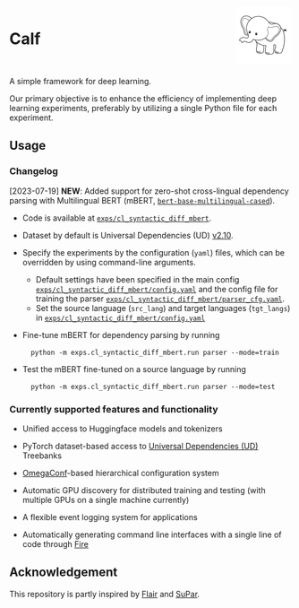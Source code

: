 

<img src=docs/calf_logo.jpg align="right" width="100" height="100"/>

# Calf

<br clear="left"/>

A simple framework for deep learning.

Our primary objective is to enhance the efficiency of implementing deep learning experiments, preferably by utilizing a single Python file for each experiment.


## Usage

### Changelog

[2023-07-19] **NEW**: Added support for zero-shot cross-lingual dependency parsing with Multilingual BERT (mBERT, [`bert-base-multilingual-cased`](https://huggingface.co/bert-base-multilingual-cased)).

- Code is available at [`exps/cl_syntactic_diff_mbert`](./exps/cl_syntactic_diff_mbert).

- Dataset by default is Universal Dependencies (UD) [v2.10](https://lindat.mff.cuni.cz/repository/xmlui/handle/11234/1-4758).

- Specify the experiments by the configuration (`yaml`) files, which can be overridden by using command-line arguments.
  - Default settings have been specified in the main config [`exps/cl_syntactic_diff_mbert/config.yaml`](./exps/cl_syntactic_diff_mbert/config.yaml) and the config file for training the parser [`exps/cl_syntactic_diff_mbert/parser_cfg.yaml`](./exps/cl_syntactic_diff_mbert/parser_cfg.yaml).
  - Set the source language (`src_lang`) and target languages (`tgt_langs`) in [`exps/cl_syntactic_diff_mbert/config.yaml`](./exps/cl_syntactic_diff_mbert/config.yaml)

- Fine-tune mBERT for dependency parsing by running

        python -m exps.cl_syntactic_diff_mbert.run parser --mode=train

- Test the mBERT fine-tuned on a source language by running

        python -m exps.cl_syntactic_diff_mbert.run parser --mode=test

### Currently supported features and functionality

- Unified access to Huggingface models and tokenizers

- PyTorch dataset-based access to [Universal Dependencies (UD)](https://universaldependencies.org/) Treebanks

- [OmegaConf](https://omegaconf.readthedocs.io/en/2.3_branch/)-based hierarchical configuration system

- Automatic GPU discovery for distributed training and testing (with multiple GPUs on a single machine currently)

- A flexible event logging system for applications

- Automatically generating command line interfaces with a single line of code through [Fire](https://github.com/google/python-fire)

## Acknowledgement

This repository is partly inspired by [Flair](https://github.com/flairNLP/flair) and [SuPar](https://github.com/yzhangcs/parser).